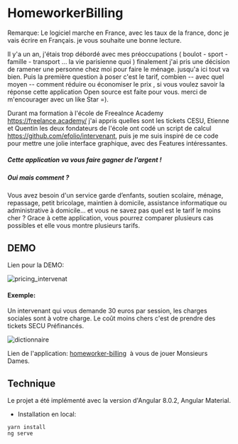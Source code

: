 # HomeworkerBilling

Remarque: Le logiciel marche en France, avec les taux de la france, donc je vais écrire en Français. je vous souhaite une bonne lecture.

Il y'a un an, j'étais trop débordé avec mes préoccupations ( boulot - sport - famille - transport ... la vie parisienne quoi )
finalement j'ai pris une décision de ramener une personne chez moi pour faire le ménage. jusqu'a ici tout va bien. Puis la première question à poser c'est le tarif, combien -- avec quel moyen -- comment réduire ou économiser le prix , si vous voulez savoir la réponse cette application Open source est faite pour vous. merci de m'encourager avec un like Star =).

Durant ma formation à l'école de Freealnce Academy
https://freelance.academy/ j'ai appris quelles sont les tickets CESU, Etienne et Quentin les deux fondateurs de l'école ont codé un script de calcul https://github.com/efolio/intervenant,  puis je me suis inspiré de ce code pour mettre une jolie interface graphique, avec des Features intéressantes.

##### Cette application va vous faire gagner de l'argent !

##### Oui mais comment ?

Vous avez besoin d'un service garde d’enfants, soutien scolaire, ménage, repassage, petit bricolage, maintien à domicile, assistance informatique ou administrative à domicile… et vous ne savez pas quel est le tarif le moins cher ?
Grace à cette application, vous pourrez comparer plusieurs cas possibles et elle vous montre plusieurs tarifs.

## DEMO

Lien pour la DEMO:

![pricing_intervenat](https://user-images.githubusercontent.com/12816334/59857071-72a0a500-9378-11e9-97e3-98f3a879726c.png)

#### Exemple: 

Un intervenant qui vous demande 30 euros par session, les charges sociales sont à votre charge.
Le coût moins chers c'est de prendre des tickets SECU  Préfinancés.

![dictionnaire](https://user-images.githubusercontent.com/12816334/59859032-530b7b80-937c-11e9-9c28-c46a70c16332.png)

Lien de l'application: [homeworker-billing](https://anouar99pac.github.io/homeworker-billing/) 
à vous de jouer Monsieurs Dames.

## Technique

Le projet a été implémenté avec la version d'Angular 8.0.2, Angular Material.

- Installation en local:

```
yarn install
ng serve
```

